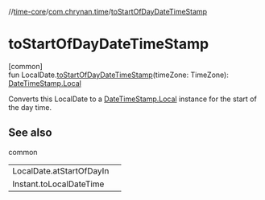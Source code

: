 //[time-core](../../index.md)/[com.chrynan.time](index.md)/[toStartOfDayDateTimeStamp](to-start-of-day-date-time-stamp.md)

# toStartOfDayDateTimeStamp

[common]\
fun LocalDate.[toStartOfDayDateTimeStamp](to-start-of-day-date-time-stamp.md)(timeZone: TimeZone): [DateTimeStamp.Local](-date-time-stamp/-local/index.md)

Converts this LocalDate to a [DateTimeStamp.Local](-date-time-stamp/-local/index.md) instance for the start of the day time.

## See also

common

| | |
|---|---|
| LocalDate.atStartOfDayIn |  |
| Instant.toLocalDateTime |  |
